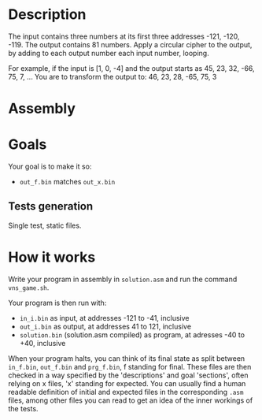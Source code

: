 # Description
The input contains three numbers at its first three addresses -121, -120, -119.
The output contains 81 numbers.
Apply a circular cipher to the output, by adding to each output number each input number, looping.

For example, if the input is [1, 0, -4] and the output starts as 45, 23, 32, -66, 75, 7, ...
You are to transform the output to:
46, 23, 28, -65, 75, 3

# Assembly


# Goals
Your goal is to make it so:
- `out_f.bin` matches `out_x.bin`

## Tests generation
Single test, static files.

# How it works
Write your program in assembly in `solution.asm` and run the command `vns_game.sh`.

Your program is then run with:
- `in_i.bin` as input, at addresses -121 to -41, inclusive
- `out_i.bin` as output, at addresses 41 to 121, inclusive
- `solution.bin` (solution.asm compiled) as program, at adresses -40 to +40, inclusive

When your program halts, you can think of its final state as split between `in_f.bin`, `out_f.bin` and `prg_f.bin`, f standing for final.
These files are then checked in a way specified by the 'descriptions' and goal 'sections', often relying on x files, 'x' standing for expected.
You can usually find a human readable definition of initial and expected files in the corresponding `.asm` files, among other files you can read to get an idea of the inner workings of the tests.

